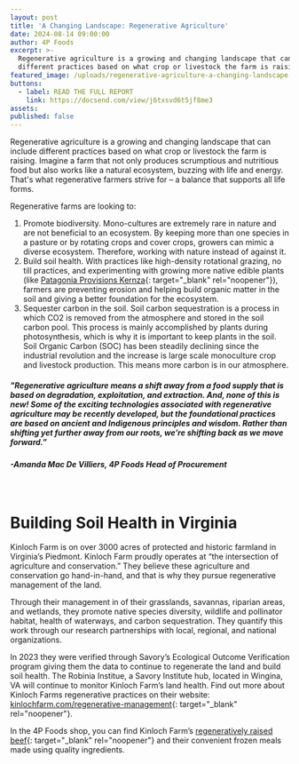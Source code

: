 ```yaml
---
layout: post
title: 'A Changing Landscape: Regenerative Agriculture'
date: 2024-08-14 09:00:00
author: 4P Foods
excerpt: >-
  Regenerative agriculture is a growing and changing landscape that can include
  different practices based on what crop or livestock the farm is raising.
featured_image: /uploads/regenerative-agriculture-a-changing-landscape.png
buttons:
  - label: READ THE FULL REPORT
    link: https://docsend.com/view/j6txsvd6t5jf8me3
assets:
published: false
---
```

<div class="editable"></div>

Regenerative agriculture is a growing and changing landscape that can include different practices based on what crop or livestock the farm is raising. Imagine a farm that not only produces scrumptious and nutritious food but also works like a natural ecosystem, buzzing with life and energy. That's what regenerative farmers strive for – a balance that supports all life forms.

Regenerative farms are looking to:

1. Promote biodiversity. Mono-cultures are extremely rare in nature and are not beneficial to an ecosystem. By keeping more than one species in a pasture or by rotating crops and cover crops, growers can mimic a diverse ecosystem. Therefore, working with nature instead of against it.
2. Build soil health. With practices like high-density rotational grazing, no till practices, and experimenting with growing more native edible plants (like [Patagonia Provisions Kernza](https://shop.4pfoods.com/product/kernza-fusilli-pasta-14oz){: target="_blank" rel="noopener"}), farmers are preventing erosion and helping build organic matter in the soil and giving a better foundation for the ecosystem.
3. Sequester carbon in the soil. Soil carbon sequestration is a process in which CO2 is removed from the atmosphere and stored in the soil carbon pool. This process is mainly accomplished by plants during photosynthesis, which is why it is important to keep plants in the soil. Soil Organic Carbon (SOC) has been steadily declining since the industrial revolution and the increase is large scale monoculture crop and livestock production. This means more carbon is in our atmosphere.

##### "Regenerative agriculture means a shift away from a food supply that is based on degradation, exploitation, and extraction. And, none of this is new! Some of the exciting technologies associated with regenerative agriculture may be recently developed, but the foundational practices are based on ancient and Indigenous principles and wisdom. Rather than shifting yet further away from our roots, we’re shifting back as we move forward.”

##### \-Amanda Mac De Villiers, 4P Foods Head of Procurement

&nbsp;

# Building Soil Health in Virginia

Kinloch Farm is on over 3000 acres of protected and historic farmland in Virginia’s Piedmont. Kinloch Farm proudly operates at “the intersection of agriculture and conservation.” They believe these agriculture and conservation go hand-in-hand, and that is why they pursue regenerative management of the land.

Through their management in of their grasslands, savannas, riparian areas, and wetlands, they promote native species diversity, wildlife and pollinator habitat, health of waterways, and carbon sequestration. They quantify this work through our research partnerships with local, regional, and national organizations.

In 2023 they were verified through Savory’s Ecological Outcome Verification program giving them the data to continue to regenerate the land and build soil health. The Robinia Institue, a Savory Institute hub, located in Wingina, VA will continue to monitor Kinloch Farm’s land health. Find out more about Kinloch Farms regenerative practices on their website: [kinlochfarm.com/regenerative-management](https://kinlochfarm.com/regenerative-management/){: target="_blank" rel="noopener"}.

In the 4P Foods shop, you can find Kinloch Farm’s [regeneratively raised beef](https://shop.4pfoods.com/summary.php?go=products&amp;search_substring=kinloch){: target="_blank" rel="noopener"} and their convenient frozen meals made using quality ingredients.